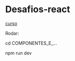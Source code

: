 # Desafios-react



[curso](https://globo.udemy.com/course/desafios-de-react-js-entrevistas-e-testes-tecnicos/learn/lecture/39276676#overview)


Rodar:

cd COMPONENTES_E_...

npm run dev
